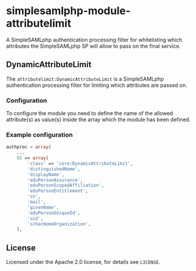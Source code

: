 # simplesamlphp-module-attributelimit

A SimpleSAMLphp authentication processing filter for whitelisting which attributes the SimpleSAMLphp SP will allow to pass on the final service.

## DynamicAttributeLimit

The `attributelimit:DynamicAttributeLimit` is a SimpleSAMLphp authentication processing filter for limiting which attributes are passed on.

### Configuration

To configure the module you need to define the name of the allowed attribute(s) as value(s) inside the array which the module has been defined.

### Example configuration

```php
authproc = array(
    ...
    92 => array(
        'class' => 'core:DynamicAttributeLimit',
        'distinguishedName',
        'displayName',
        'eduPersonAssurance',
        'eduPersonScopedAffiliation',
        'eduPersonEntitlement',
        'sn',
        'mail',
        'givenName',
        'eduPersonUniqueId',
        'uid',
        'schacHomeOrganization',
    ),
```

## License

Licensed under the Apache 2.0 license, for details see `LICENSE`.
